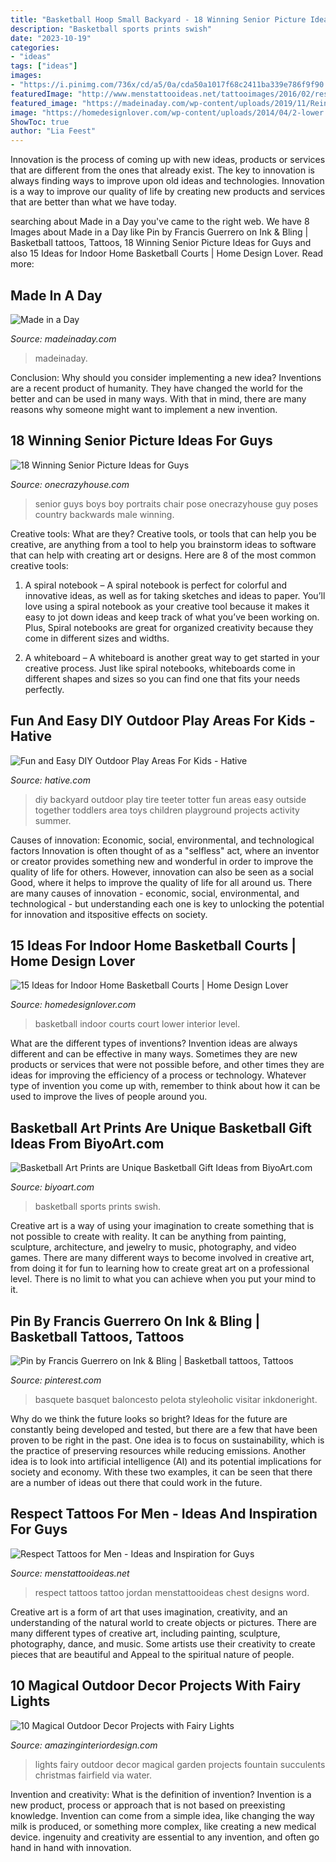 ```yaml
---
title: "Basketball Hoop Small Backyard - 18 Winning Senior Picture Ideas For Guys"
description: "Basketball sports prints swish"
date: "2023-10-19"
categories:
- "ideas"
tags: ["ideas"]
images:
- "https://i.pinimg.com/736x/cd/a5/0a/cda50a1017f68c2411ba339e786f9f90.jpg"
featuredImage: "http://www.menstattooideas.net/tattooimages/2016/02/respect-tattoos-26.jpeg"
featured_image: "https://madeinaday.com/wp-content/uploads/2019/11/Reindeer-home.jpg"
image: "https://homedesignlover.com/wp-content/uploads/2014/04/2-lower.jpg"
ShowToc: true
author: "Lia Feest"
---
```



Innovation is the process of coming up with new ideas, products or services that are different from the ones that already exist. The key to innovation is always finding ways to improve upon old ideas and technologies. Innovation is a way to improve our quality of life by creating new products and services that are better than what we have today.

	

		
searching about Made in a Day you've came to the right web. We have 8 Images about Made in a Day like Pin by Francis Guerrero on Ink &amp; Bling | Basketball tattoos, Tattoos, 18 Winning Senior Picture Ideas for Guys and also 15 Ideas for Indoor Home Basketball Courts | Home Design Lover. Read more:
		
    
## Made In A Day

<img loading=lazy src="https://madeinaday.com/wp-content/uploads/2019/11/Reindeer-home.jpg" onerror="this.onerror=null;this.src='https://tse2.mm.bing.net/th?id=OIP.5j3STVv7Xz0ij9ozi5FoggHaLH&amp;pid=15.1';" alt="Made in a Day">

_Source: madeinaday.com_

>madeinaday. 

	

Conclusion: Why should you consider implementing a new idea?
Inventions are a recent product of humanity. They have changed the world for the better and can be used in many ways. With that in mind, there are many reasons why someone might want to implement a new invention.

    
## 18 Winning Senior Picture Ideas For Guys

<img loading=lazy src="https://cdn.onecrazyhouse.com/wp-content/uploads/2016/08/backwards-chair-pose.jpg" onerror="this.onerror=null;this.src='https://tse3.mm.bing.net/th?id=OIP.kNYytZqjyaSzmtXWHO8XGwHaLH&amp;pid=15.1';" alt="18 Winning Senior Picture Ideas for Guys">

_Source: onecrazyhouse.com_

>senior guys boys boy portraits chair pose onecrazyhouse guy poses country backwards male winning. 

	

Creative tools: What are they?
Creative tools, or tools that can help you be creative, are anything from a tool to help you brainstorm ideas to software that can help with creating art or designs. Here are 8 of the most common creative tools:
1. A spiral notebook – A spiral notebook is perfect for colorful and innovative ideas, as well as for taking sketches and ideas to paper. You’ll love using a spiral notebook as your creative tool because it makes it easy to jot down ideas and keep track of what you’ve been working on. Plus, Spiral notebooks are great for organized creativity because they come in different sizes and widths.

2. A whiteboard – A whiteboard is another great way to get started in your creative process. Just like spiral notebooks, whiteboards come in different shapes and sizes so you can find one that fits your needs perfectly.

    
## Fun And Easy DIY Outdoor Play Areas For Kids - Hative

<img loading=lazy src="https://hative.com/wp-content/uploads/2016/03/outdoor-play-areas/10-outdoor-play-areas.jpg" onerror="this.onerror=null;this.src='https://tse4.mm.bing.net/th?id=OIP.2nO3haWnhEot-N4f5rjpdgHaLo&amp;pid=15.1';" alt="Fun and Easy DIY Outdoor Play Areas For Kids - Hative">

_Source: hative.com_

>diy backyard outdoor play tire teeter totter fun areas easy outside together toddlers area toys children playground projects activity summer. 

	

Causes of innovation: Economic, social, environmental, and technological factors
Innovation is often thought of as a "selfless" act, where an inventor or creator provides something new and wonderful in order to improve the quality of life for others. However, innovation can also be seen as a social Good, where it helps to improve the quality of life for all around us. There are many causes of innovation - economic, social, environmental, and technological - but understanding each one is key to unlocking the potential for innovation and itspositive effects on society.

    
## 15 Ideas For Indoor Home Basketball Courts | Home Design Lover

<img loading=lazy src="https://homedesignlover.com/wp-content/uploads/2014/04/2-lower.jpg" onerror="this.onerror=null;this.src='https://tse4.mm.bing.net/th?id=OIP.wctK8sDng6XrBnSCfEY9TwHaEl&amp;pid=15.1';" alt="15 Ideas for Indoor Home Basketball Courts | Home Design Lover">

_Source: homedesignlover.com_

>basketball indoor courts court lower interior level. 

	

What are the different types of inventions?
Invention ideas are always different and can be effective in many ways. Sometimes they are new products or services that were not possible before, and other times they are ideas for improving the efficiency of a process or technology. Whatever type of invention you come up with, remember to think about how it can be used to improve the lives of people around you.

    
## Basketball Art Prints Are Unique Basketball Gift Ideas From BiyoArt.com

<img loading=lazy src="https://www.biyoart.com/Art/Sports/Graphics/images/basketball_art_2_orange.png" onerror="this.onerror=null;this.src='https://tse4.mm.bing.net/th?id=OIP.ULgTXR-9jpDom0MpfLAHOwAAAA&amp;pid=15.1';" alt="Basketball Art Prints are Unique Basketball Gift Ideas from BiyoArt.com">

_Source: biyoart.com_

>basketball sports prints swish. 

	

Creative art is a way of using your imagination to create something that is not possible to create with reality. It can be anything from painting, sculpture, architecture, and jewelry to music, photography, and video games. There are many different ways to become involved in creative art, from doing it for fun to learning how to create great art on a professional level. There is no limit to what you can achieve when you put your mind to it.

    
## Pin By Francis Guerrero On Ink &amp; Bling | Basketball Tattoos, Tattoos

<img loading=lazy src="https://i.pinimg.com/736x/cd/a5/0a/cda50a1017f68c2411ba339e786f9f90.jpg" onerror="this.onerror=null;this.src='https://tse2.mm.bing.net/th?id=OIP.hRMz_WBTFDDwVfBI7lTwbQHaHa&amp;pid=15.1';" alt="Pin by Francis Guerrero on Ink &amp; Bling | Basketball tattoos, Tattoos">

_Source: pinterest.com_

>basquete basquet baloncesto pelota styleoholic visitar inkdoneright. 

	

Why do we think the future looks so bright?
Ideas for the future are constantly being developed and tested, but there are a few that have been proven to be right in the past. One idea is to focus on sustainability, which is the practice of preserving resources while reducing emissions. Another idea is to look into artificial intelligence (AI) and its potential implications for society and economy. With these two examples, it can be seen that there are a number of ideas out there that could work in the future.

    
## Respect Tattoos For Men - Ideas And Inspiration For Guys

<img loading=lazy src="http://www.menstattooideas.net/tattooimages/2016/02/respect-tattoos-26.jpeg" onerror="this.onerror=null;this.src='https://tse2.mm.bing.net/th?id=OIP.c1fNsmEPYXsGLyUozuwXcAHaFj&amp;pid=15.1';" alt="Respect Tattoos for Men - Ideas and Inspiration for Guys">

_Source: menstattooideas.net_

>respect tattoos tattoo jordan menstattooideas chest designs word. 

	

Creative art is a form of art that uses imagination, creativity, and an understanding of the natural world to create objects or pictures. There are many different types of creative art, including painting, sculpture, photography, dance, and music. Some artists use their creativity to create pieces that are beautiful and Appeal to the spiritual nature of people.

    
## 10 Magical Outdoor Decor Projects With Fairy Lights

<img loading=lazy src="http://www.amazinginteriordesign.com/wp-content/uploads/2016/07/10-magical-outdoor-decor-projects-fairy-lights-11.jpg" onerror="this.onerror=null;this.src='https://tse1.mm.bing.net/th?id=OIP.rv9xaFlcbqSf965l4_hH-wHaLF&amp;pid=15.1';" alt="10 Magical Outdoor Decor Projects with Fairy Lights">

_Source: amazinginteriordesign.com_

>lights fairy outdoor decor magical garden projects fountain succulents christmas fairfield via water. 

	

Invention and creativity: What is the definition of invention?
Invention is a new product, process or approach that is not based on preexisting knowledge. Invention can come from a simple idea, like changing the way milk is produced, or something more complex, like creating a new medical device. ingenuity and creativity are essential to any invention, and often go hand in hand with innovation.

